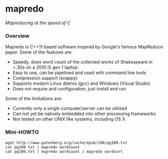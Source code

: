 mapredo
=======

*Mapreducing at the speed of C*

### Overview

Mapredo is C++11 based software inspired by Google's famous MapReduce paper.  Some of the features are:

- Speedy, does word count of the collected works of Shakespeare in <.30s on a 2010 i5 gen 1 laptop
- Easy to use, can be pipelined and used with command line tools
- Compression support (snappy)
- Supports modern Linux distros (gcc) and Windows (Visual Studio)
- Does not require and configuration, just install and run

Some of the limitations are:

- Currently only a single computer/server can be utilized
- Can not yet be natively embedded into other processing frameworks
- Not tested on other UNIX like systems, including OS X

### Mini-HOWTO

    wget http://www.gutenberg.org/cache/epub/100/pg100.txt
    cat pg100.txt | mapredo wordcount
    cat pg100.txt | mapredo wordcount | mapredo wordsort
    


